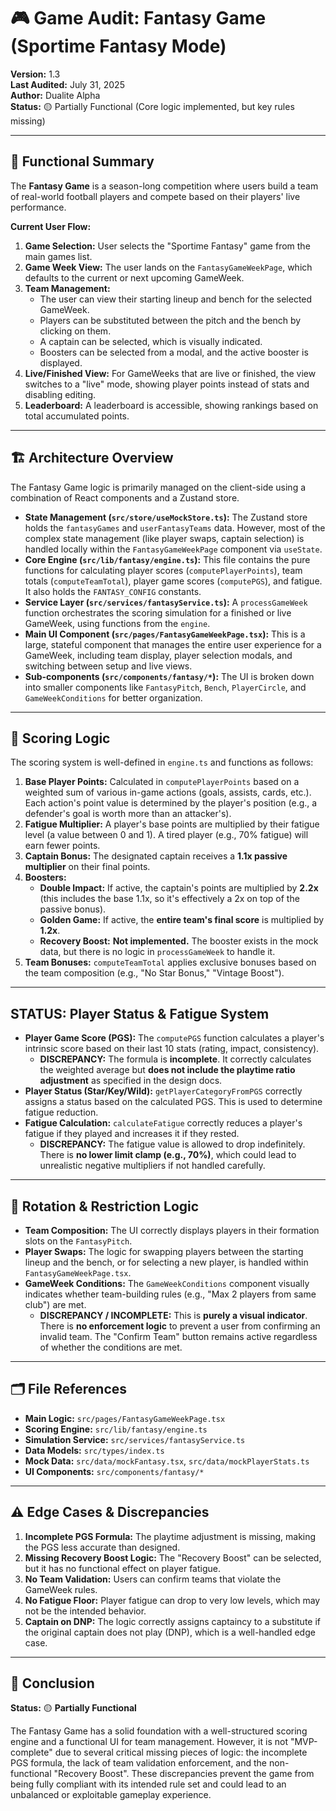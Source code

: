 # 🎮 Game Audit: Fantasy Game (Sportime Fantasy Mode)

**Version:** 1.3  
**Last Audited:** July 31, 2025  
**Author:** Dualite Alpha  
**Status:** 🟡 Partially Functional (Core logic implemented, but key rules missing)

---

## 🧠 Functional Summary

The **Fantasy Game** is a season-long competition where users build a team of real-world football players and compete based on their players' live performance.

**Current User Flow:**
1.  **Game Selection:** User selects the "Sportime Fantasy" game from the main games list.
2.  **Game Week View:** The user lands on the `FantasyGameWeekPage`, which defaults to the current or next upcoming GameWeek.
3.  **Team Management:**
    -   The user can view their starting lineup and bench for the selected GameWeek.
    -   Players can be substituted between the pitch and the bench by clicking on them.
    -   A captain can be selected, which is visually indicated.
    -   Boosters can be selected from a modal, and the active booster is displayed.
4.  **Live/Finished View:** For GameWeeks that are live or finished, the view switches to a "live" mode, showing player points instead of stats and disabling editing.
5.  **Leaderboard:** A leaderboard is accessible, showing rankings based on total accumulated points.

---

## 🏗️ Architecture Overview

The Fantasy Game logic is primarily managed on the client-side using a combination of React components and a Zustand store.

-   **State Management (`src/store/useMockStore.ts`):** The Zustand store holds the `fantasyGames` and `userFantasyTeams` data. However, most of the complex state management (like player swaps, captain selection) is handled locally within the `FantasyGameWeekPage` component via `useState`.
-   **Core Engine (`src/lib/fantasy/engine.ts`):** This file contains the pure functions for calculating player scores (`computePlayerPoints`), team totals (`computeTeamTotal`), player game scores (`computePGS`), and fatigue. It also holds the `FANTASY_CONFIG` constants.
-   **Service Layer (`src/services/fantasyService.ts`):** A `processGameWeek` function orchestrates the scoring simulation for a finished or live GameWeek, using functions from the `engine`.
-   **Main UI Component (`src/pages/FantasyGameWeekPage.tsx`):** This is a large, stateful component that manages the entire user experience for a GameWeek, including team display, player selection modals, and switching between setup and live views.
-   **Sub-components (`src/components/fantasy/*`):** The UI is broken down into smaller components like `FantasyPitch`, `Bench`, `PlayerCircle`, and `GameWeekConditions` for better organization.

---

## 🧮 Scoring Logic

The scoring system is well-defined in `engine.ts` and functions as follows:

1.  **Base Player Points:** Calculated in `computePlayerPoints` based on a weighted sum of various in-game actions (goals, assists, cards, etc.). Each action's point value is determined by the player's position (e.g., a defender's goal is worth more than an attacker's).
2.  **Fatigue Multiplier:** A player's base points are multiplied by their fatigue level (a value between 0 and 1). A tired player (e.g., 70% fatigue) will earn fewer points.
3.  **Captain Bonus:** The designated captain receives a **1.1x passive multiplier** on their final points.
4.  **Boosters:**
    -   **Double Impact:** If active, the captain's points are multiplied by **2.2x** (this includes the base 1.1x, so it's effectively a 2x on top of the passive bonus).
    -   **Golden Game:** If active, the **entire team's final score** is multiplied by **1.2x**.
    -   **Recovery Boost:** **Not implemented.** The booster exists in the mock data, but there is no logic in `processGameWeek` to handle it.
5.  **Team Bonuses:** `computeTeamTotal` applies exclusive bonuses based on the team composition (e.g., "No Star Bonus," "Vintage Boost").

---

##  STATUS: Player Status & Fatigue System

-   **Player Game Score (PGS):** The `computePGS` function calculates a player's intrinsic score based on their last 10 stats (rating, impact, consistency).
    -   **DISCREPANCY:** The formula is **incomplete**. It correctly calculates the weighted average but **does not include the playtime ratio adjustment** as specified in the design docs.
-   **Player Status (Star/Key/Wild):** `getPlayerCategoryFromPGS` correctly assigns a status based on the calculated PGS. This is used to determine fatigue reduction.
-   **Fatigue Calculation:** `calculateFatigue` correctly reduces a player's fatigue if they played and increases it if they rested.
    -   **DISCREPANCY:** The fatigue value is allowed to drop indefinitely. There is **no lower limit clamp (e.g., 70%)**, which could lead to unrealistic negative multipliers if not handled carefully.

---

## 🔄 Rotation & Restriction Logic

-   **Team Composition:** The UI correctly displays players in their formation slots on the `FantasyPitch`.
-   **Player Swaps:** The logic for swapping players between the starting lineup and the bench, or for selecting a new player, is handled within `FantasyGameWeekPage.tsx`.
-   **GameWeek Conditions:** The `GameWeekConditions` component visually indicates whether team-building rules (e.g., "Max 2 players from same club") are met.
    -   **DISCREPANCY / INCOMPLETE:** This is **purely a visual indicator**. There is **no enforcement logic** to prevent a user from confirming an invalid team. The "Confirm Team" button remains active regardless of whether the conditions are met.

---

## 🗂️ File References

-   **Main Logic:** `src/pages/FantasyGameWeekPage.tsx`
-   **Scoring Engine:** `src/lib/fantasy/engine.ts`
-   **Simulation Service:** `src/services/fantasyService.ts`
-   **Data Models:** `src/types/index.ts`
-   **Mock Data:** `src/data/mockFantasy.tsx`, `src/data/mockPlayerStats.ts`
-   **UI Components:** `src/components/fantasy/*`

---

## ⚠️ Edge Cases & Discrepancies

1.  **Incomplete PGS Formula:** The playtime adjustment is missing, making the PGS less accurate than designed.
2.  **Missing Recovery Boost Logic:** The "Recovery Boost" can be selected, but it has no functional effect on player fatigue.
3.  **No Team Validation:** Users can confirm teams that violate the GameWeek rules.
4.  **No Fatigue Floor:** Player fatigue can drop to very low levels, which may not be the intended behavior.
5.  **Captain on DNP:** The logic correctly assigns captaincy to a substitute if the original captain does not play (DNP), which is a well-handled edge case.

---

## 🏁 Conclusion

**Status:** 🟡 **Partially Functional**

The Fantasy Game has a solid foundation with a well-structured scoring engine and a functional UI for team management. However, it is not "MVP-complete" due to several critical missing pieces of logic: the incomplete PGS formula, the lack of team validation enforcement, and the non-functional "Recovery Boost". These discrepancies prevent the game from being fully compliant with its intended rule set and could lead to an unbalanced or exploitable gameplay experience.
